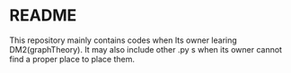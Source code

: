 # README

This repository mainly contains codes when Its owner learing DM2(graphTheory). It may also include other .py s when its owner cannot find a proper place to place them.

